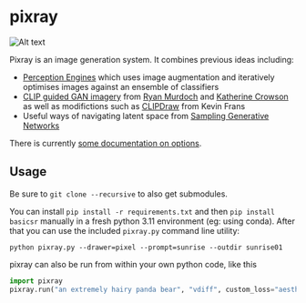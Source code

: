 # pixray

![Alt text](https://user-images.githubusercontent.com/945979/132954388-1986e4c6-6996-48fd-9e91-91ec97963781.png "deep ocean monsters #pixelart")

Pixray is an image generation system. It combines previous ideas including:

 * [Perception Engines](https://github.com/dribnet/perceptionengines) which uses image augmentation and iteratively optimises images against an ensemble of classifiers
 * [CLIP guided GAN imagery](https://alexasteinbruck.medium.com/vqgan-clip-how-does-it-work-210a5dca5e52) from [Ryan Murdoch](https://twitter.com/advadnoun) and [Katherine Crowson](https://github.com/crowsonkb) as well as modifictions such as [CLIPDraw](https://twitter.com/kvfrans/status/1409933704856674304) from Kevin Frans
 * Useful ways of navigating latent space from [Sampling Generative Networks](https://github.com/dribnet/plat)

<!-- pixray it itself a python library and command line utility, but is also friendly to running on line in Google Colab notebooks. -->

There is currently [some documentation on options](https://dazhizhong.gitbook.io/pixray-docs/docs). 

<!-- Also checkout [THE DEMO NOTEBOOKS](https://github.com/pixray/pixray_notebooks) or join in the [discussion on discord](https://discord.gg/x2g9TWrNKe). -->

## Usage

Be sure to `git clone --recursive` to also get submodules.

You can install `pip install -r requirements.txt` and then `pip install basicsr` manually in a fresh python 3.11 environment (eg: using conda). After that you can use the included `pixray.py` command line utility:

    python pixray.py --drawer=pixel --prompt=sunrise --outdir sunrise01

pixray can also be run from within your own python code, like this

```python
import pixray
pixray.run("an extremely hairy panda bear", "vdiff", custom_loss="aesthetic", outdir="outputs/hairout")
```

<!-- Examples of pixray colab notebooks can be found [in this separate repo](https://github.com/pixray/pixray_notebooks). -->

<!-- running in a Docker using [Cog](https://github.com/replicate/cog) is also possible. First, [install Docker and Cog](https://github.com/replicate/cog#install), then you can use `cog run` to run Pixray inside Docker. For example: -->

<!--    cog run python pixray.py --drawer=pixel --prompt=sunrise --outdir sunrise01 -->
